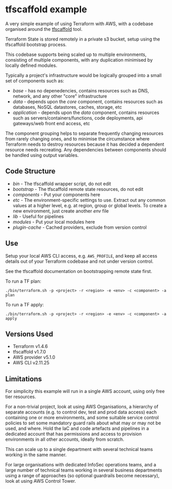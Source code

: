 # tfscaffold example
A very simple example of using Terraform with AWS, with a codebase organised around the [tfscaffold](https://github/tfutils/tfscaffold) tool.

Terraform State is stored remotely in a private s3 bucket, setup using the tfscaffold bootstrap process.

This codebase supports being scaled up to multiple environments, consisting of multiple components, with any duplication minimised by locally defined modules.

Typically a project's infrastructure would be logically grouped into a small set of components such as:
* *base* - has no depenedencies, contains resources such as DNS, network, and any other "core" infrastructure
* *data* - depends upon the *core* component, contains resources such as databases, NoSQL datastores, caches, storage, etc
* *application* - depends upon the *data* component, contains resources such as servers/containers/functions, code deployments, api gateways/web front end access, etc

The component grouping helps to separate frequently changing resources from rarely changing ones, and to minimise the circumstance where Terraform needs to destroy resources because it has decided a dependent resource needs recreating. Any dependencies between components should be handled using output variables.

## Code Structure
* *bin* - The tfscaffold wrapper script, do not edit
* *bootstrap* - The tfscaffold remote state resources, do not edit 
* *components* - Put your components here
* *etc* - The environment-specific settings to use. Extract out any common values at a higher level, e.g. at region, group or global levels. To create a new environment, just create another *env* file
* *lib* - Useful for pipelines
* *modules* - Put your local modules here
* *plugin-cache* - Cached providers, exclude from version control

## Use
Setup your local AWS CLI access, e.g. `AWS_PROFILE`, and keep all access details out of your Terraform codebase and not under version control.

See the tfscaffold documentation on bootstrapping remote state first.

To run a TF plan:

`./bin/terraform.sh -p <project> -r <region> -e <env> -c <component> -a plan`

To run a TF apply:

`./bin/terraform.sh -p <project> -r <region> -e <env> -c <component> -a apply`

## Versions Used
* Terraform v1.4.6
* tfscaffold v1.7.0
* AWS provider v5.1.0
* AWS CLI v2.11.25

## Limitations
For simplicity this example will run in a single AWS account, using only free tier resources.

For a non-trivial project, look at using AWS Organisations, a hierarchy of separate accounts (e.g. to control dev, test and prod data access) each containing one or more environments, and some suitable service control policies to set some mandatory guard rails about what may or may not be used, and where. Hold the IaC and code artefacts and pipelines in a dedicated account that has permissions and access to provision environments in all other accounts, ideally from scratch.

This can scale up to a single department with several technical teams working in the same manner.

For large organisations with dedicated InfoSec operations teams, and a large number of technical teams working in several business departments using a range of approaches (so optional guardrails become necessary), look at using AWS Control Tower.